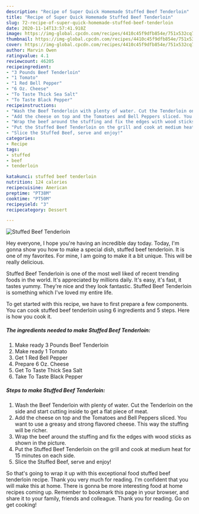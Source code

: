 ```yaml
---
description: "Recipe of Super Quick Homemade Stuffed Beef Tenderloin"
title: "Recipe of Super Quick Homemade Stuffed Beef Tenderloin"
slug: 72-recipe-of-super-quick-homemade-stuffed-beef-tenderloin
date: 2020-11-14T13:57:41.918Z
image: https://img-global.cpcdn.com/recipes/4410c45f9dfb854e/751x532cq70/stuffed-beef-tenderloin-recipe-main-photo.jpg
thumbnail: https://img-global.cpcdn.com/recipes/4410c45f9dfb854e/751x532cq70/stuffed-beef-tenderloin-recipe-main-photo.jpg
cover: https://img-global.cpcdn.com/recipes/4410c45f9dfb854e/751x532cq70/stuffed-beef-tenderloin-recipe-main-photo.jpg
author: Marvin Owen
ratingvalue: 4.1
reviewcount: 46205
recipeingredient:
- "3 Pounds Beef Tenderloin"
- "1 Tomato"
- "1 Red Bell Pepper"
- "6 Oz. Cheese"
- "To Taste Thick Sea Salt"
- "To Taste Black Pepper"
recipeinstructions:
- "Wash the Beef Tenderloin with plenty of water. Cut the Tenderloin on the side and start cutting inside to get a flat piece of meat."
- "Add the cheese on top and the Tomatoes and Bell Peppers sliced. You want to use a greasy and strong flavored cheese. This way the stuffing will be richer."
- "Wrap the beef around the stuffing and fix the edges with wood sticks as shown in the picture."
- "Put the Stuffed Beef Tenderloin on the grill and cook at medium heat for 15 minutes on each side."
- "Slice the Stuffed Beef, serve and enjoy!"
categories:
- Recipe
tags:
- stuffed
- beef
- tenderloin

katakunci: stuffed beef tenderloin 
nutrition: 124 calories
recipecuisine: American
preptime: "PT38M"
cooktime: "PT50M"
recipeyield: "3"
recipecategory: Dessert

---
```



![Stuffed Beef Tenderloin](https://img-global.cpcdn.com/recipes/4410c45f9dfb854e/751x532cq70/stuffed-beef-tenderloin-recipe-main-photo.jpg)

Hey everyone, I hope you're having an incredible day today. Today, I'm gonna show you how to make a special dish, stuffed beef tenderloin. It is one of my favorites. For mine, I am going to make it a bit unique. This will be really delicious.

Stuffed Beef Tenderloin is one of the most well liked of recent trending foods in the world. It's appreciated by millions daily. It's easy, it's fast, it tastes yummy. They're nice and they look fantastic. Stuffed Beef Tenderloin is something which I've loved my entire life.




To get started with this recipe, we have to first prepare a few components. You can cook stuffed beef tenderloin using 6 ingredients and 5 steps. Here is how you cook it.

<!--inarticleads1-->

##### The ingredients needed to make Stuffed Beef Tenderloin:

1. Make ready 3 Pounds Beef Tenderloin
1. Make ready 1 Tomato
1. Get 1 Red Bell Pepper
1. Prepare 6 Oz. Cheese
1. Get To Taste Thick Sea Salt
1. Take To Taste Black Pepper




<!--inarticleads2-->

##### Steps to make Stuffed Beef Tenderloin:

1. Wash the Beef Tenderloin with plenty of water. Cut the Tenderloin on the side and start cutting inside to get a flat piece of meat.
1. Add the cheese on top and the Tomatoes and Bell Peppers sliced. You want to use a greasy and strong flavored cheese. This way the stuffing will be richer.
1. Wrap the beef around the stuffing and fix the edges with wood sticks as shown in the picture.
1. Put the Stuffed Beef Tenderloin on the grill and cook at medium heat for 15 minutes on each side.
1. Slice the Stuffed Beef, serve and enjoy!




So that's going to wrap it up with this exceptional food stuffed beef tenderloin recipe. Thank you very much for reading. I'm confident that you will make this at home. There is gonna be more interesting food at home recipes coming up. Remember to bookmark this page in your browser, and share it to your family, friends and colleague. Thank you for reading. Go on get cooking!
